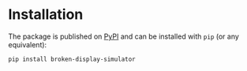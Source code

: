 # Installation

The package is published on [PyPI](https://pypi.org/project/broken-display-simulator/) and can be installed with `pip` (or any equivalent):

```bash
pip install broken-display-simulator
```
